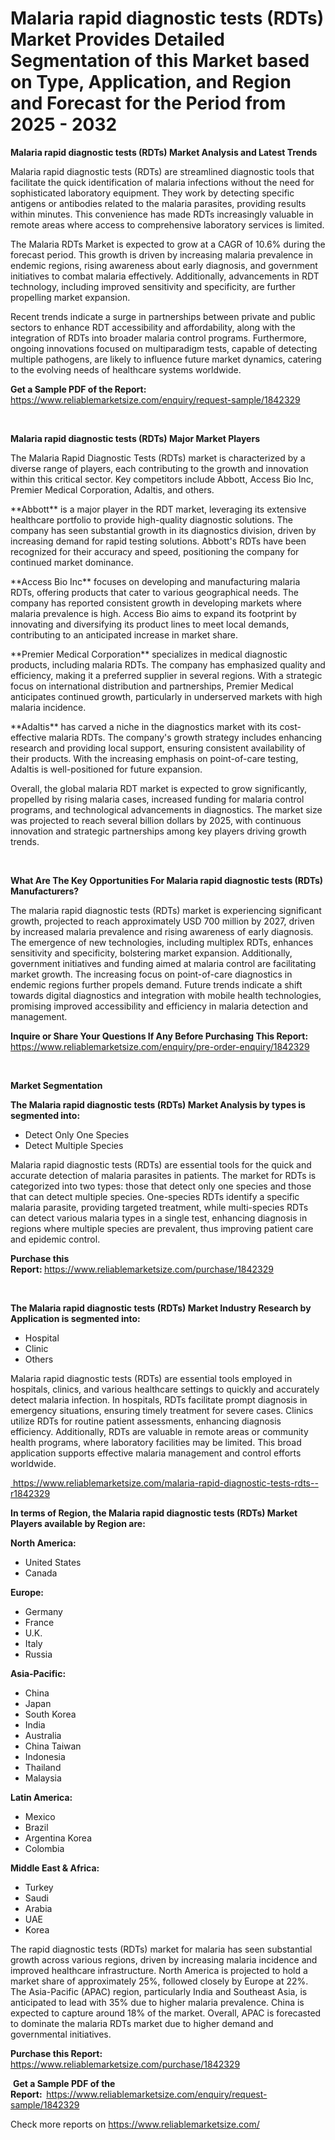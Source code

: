 <p><h1>Malaria rapid diagnostic tests (RDTs) Market Provides Detailed Segmentation of this Market based on Type, Application, and Region and Forecast for the Period from 2025 - 2032</h1></p><p><strong>Malaria rapid diagnostic tests (RDTs) Market Analysis and Latest Trends</strong></p>
<p><p>Malaria rapid diagnostic tests (RDTs) are streamlined diagnostic tools that facilitate the quick identification of malaria infections without the need for sophisticated laboratory equipment. They work by detecting specific antigens or antibodies related to the malaria parasites, providing results within minutes. This convenience has made RDTs increasingly valuable in remote areas where access to comprehensive laboratory services is limited.</p><p>The Malaria RDTs Market is expected to grow at a CAGR of 10.6% during the forecast period. This growth is driven by increasing malaria prevalence in endemic regions, rising awareness about early diagnosis, and government initiatives to combat malaria effectively. Additionally, advancements in RDT technology, including improved sensitivity and specificity, are further propelling market expansion. </p><p>Recent trends indicate a surge in partnerships between private and public sectors to enhance RDT accessibility and affordability, along with the integration of RDTs into broader malaria control programs. Furthermore, ongoing innovations focused on multiparadigm tests, capable of detecting multiple pathogens, are likely to influence future market dynamics, catering to the evolving needs of healthcare systems worldwide.</p></p>
<p><strong>Get a Sample PDF of the Report:&nbsp;</strong> <a href="https://www.reliablemarketsize.com/enquiry/request-sample/1842329?utm_campaign=2936&utm_medium=2&utm_source=Github&utm_content=ia&utm_term=26032025&utm_id=malaria-rapid-diagnostic-tests-rdts">https://www.reliablemarketsize.com/enquiry/request-sample/1842329</a></p>
<p>&nbsp;</p>
<p><strong>Malaria rapid diagnostic tests (RDTs) Major Market Players</strong></p>
<p><p>The Malaria Rapid Diagnostic Tests (RDTs) market is characterized by a diverse range of players, each contributing to the growth and innovation within this critical sector. Key competitors include Abbott, Access Bio Inc, Premier Medical Corporation, Adaltis, and others.</p><p>**Abbott** is a major player in the RDT market, leveraging its extensive healthcare portfolio to provide high-quality diagnostic solutions. The company has seen substantial growth in its diagnostics division, driven by increasing demand for rapid testing solutions. Abbott's RDTs have been recognized for their accuracy and speed, positioning the company for continued market dominance.</p><p>**Access Bio Inc** focuses on developing and manufacturing malaria RDTs, offering products that cater to various geographical needs. The company has reported consistent growth in developing markets where malaria prevalence is high. Access Bio aims to expand its footprint by innovating and diversifying its product lines to meet local demands, contributing to an anticipated increase in market share.</p><p>**Premier Medical Corporation** specializes in medical diagnostic products, including malaria RDTs. The company has emphasized quality and efficiency, making it a preferred supplier in several regions. With a strategic focus on international distribution and partnerships, Premier Medical anticipates continued growth, particularly in underserved markets with high malaria incidence.</p><p>**Adaltis** has carved a niche in the diagnostics market with its cost-effective malaria RDTs. The company's growth strategy includes enhancing research and providing local support, ensuring consistent availability of their products. With the increasing emphasis on point-of-care testing, Adaltis is well-positioned for future expansion.</p><p>Overall, the global malaria RDT market is expected to grow significantly, propelled by rising malaria cases, increased funding for malaria control programs, and technological advancements in diagnostics. The market size was projected to reach several billion dollars by 2025, with continuous innovation and strategic partnerships among key players driving growth trends.</p></p>
<p>&nbsp;</p>
<p><strong>What Are The Key Opportunities For Malaria rapid diagnostic tests (RDTs) Manufacturers?</strong></p>
<p><p>The malaria rapid diagnostic tests (RDTs) market is experiencing significant growth, projected to reach approximately USD 700 million by 2027, driven by increased malaria prevalence and rising awareness of early diagnosis. The emergence of new technologies, including multiplex RDTs, enhances sensitivity and specificity, bolstering market expansion. Additionally, government initiatives and funding aimed at malaria control are facilitating market growth. The increasing focus on point-of-care diagnostics in endemic regions further propels demand. Future trends indicate a shift towards digital diagnostics and integration with mobile health technologies, promising improved accessibility and efficiency in malaria detection and management.</p></p>
<p><strong>Inquire or Share Your Questions If Any Before Purchasing This Report:</strong> <a href="https://www.reliablemarketsize.com/enquiry/pre-order-enquiry/1842329?utm_campaign=2936&utm_medium=2&utm_source=Github&utm_content=ia&utm_term=26032025&utm_id=malaria-rapid-diagnostic-tests-rdts">https://www.reliablemarketsize.com/enquiry/pre-order-enquiry/1842329</a></p>
<p>&nbsp;</p>
<p><strong>Market Segmentation</strong></p>
<p><strong>The Malaria rapid diagnostic tests (RDTs) Market Analysis by types is segmented into:</strong></p>
<p><ul><li>Detect Only One Species</li><li>Detect Multiple Species</li></ul></p>
<p><p>Malaria rapid diagnostic tests (RDTs) are essential tools for the quick and accurate detection of malaria parasites in patients. The market for RDTs is categorized into two types: those that detect only one species and those that can detect multiple species. One-species RDTs identify a specific malaria parasite, providing targeted treatment, while multi-species RDTs can detect various malaria types in a single test, enhancing diagnosis in regions where multiple species are prevalent, thus improving patient care and epidemic control.</p></p>
<p><strong>Purchase this Report:&nbsp;</strong><a href="https://www.reliablemarketsize.com/purchase/1842329?utm_campaign=2936&utm_medium=2&utm_source=Github&utm_content=ia&utm_term=26032025&utm_id=malaria-rapid-diagnostic-tests-rdts">https://www.reliablemarketsize.com/purchase/1842329</a></p>
<p>&nbsp;</p>
<p><strong>The Malaria rapid diagnostic tests (RDTs) Market Industry Research by Application is segmented into:</strong></p>
<p><ul><li>Hospital</li><li>Clinic</li><li>Others</li></ul></p>
<p><p>Malaria rapid diagnostic tests (RDTs) are essential tools employed in hospitals, clinics, and various healthcare settings to quickly and accurately detect malaria infection. In hospitals, RDTs facilitate prompt diagnosis in emergency situations, ensuring timely treatment for severe cases. Clinics utilize RDTs for routine patient assessments, enhancing diagnosis efficiency. Additionally, RDTs are valuable in remote areas or community health programs, where laboratory facilities may be limited. This broad application supports effective malaria management and control efforts worldwide.</p></p>
<p><a href="https://www.reliablemarketsize.com/malaria-rapid-diagnostic-tests-rdts--r1842329?utm_campaign=2936&utm_medium=2&utm_source=Github&utm_content=ia&utm_term=26032025&utm_id=malaria-rapid-diagnostic-tests-rdts">&nbsp;https://www.reliablemarketsize.com/malaria-rapid-diagnostic-tests-rdts--r1842329</a></p>
<p><strong>In terms of Region, the Malaria rapid diagnostic tests (RDTs) Market Players available by Region are:</strong></p>
<p>
    <p> <strong> North America: </strong>
        <ul>
            <li>United States</li>
            <li>Canada</li>
        </ul>
        </p> 
    <p> <strong> Europe: </strong>
        <ul>
            <li>Germany</li>
            <li>France</li>
            <li>U.K.</li>
            <li>Italy</li>
            <li>Russia</li>
        </ul>
        </p> 
    <p> <strong> Asia-Pacific: </strong>
        <ul>
            <li>China</li>
            <li>Japan</li>
            <li>South Korea</li>
            <li>India</li>
            <li>Australia</li>
            <li>China Taiwan</li>
            <li>Indonesia</li>
            <li>Thailand</li>
            <li>Malaysia</li>
        </ul>
        </p> 
    <p> <strong> Latin America: </strong>
        <ul>
            <li>Mexico</li>
            <li>Brazil</li>
            <li>Argentina Korea</li>
            <li>Colombia</li>
        </ul>
        </p> 
    <p> <strong> Middle East & Africa: </strong>
        <ul>
            <li>Turkey</li>
            <li>Saudi</li>
            <li>Arabia</li>
            <li>UAE</li>
            <li>Korea</li>
        </ul>
    </p>
    </p>
<p><p>The rapid diagnostic tests (RDTs) market for malaria has seen substantial growth across various regions, driven by increasing malaria incidence and improved healthcare infrastructure. North America is projected to hold a market share of approximately 25%, followed closely by Europe at 22%. The Asia-Pacific (APAC) region, particularly India and Southeast Asia, is anticipated to lead with 35% due to higher malaria prevalence. China is expected to capture around 18% of the market. Overall, APAC is forecasted to dominate the malaria RDTs market due to higher demand and governmental initiatives.</p></p>
<p><strong>Purchase this Report: </strong><a href="https://www.reliablemarketsize.com/purchase/1842329?utm_campaign=2936&utm_medium=2&utm_source=Github&utm_content=ia&utm_term=26032025&utm_id=malaria-rapid-diagnostic-tests-rdts">https://www.reliablemarketsize.com/purchase/1842329</a></p>
<p>&nbsp;<strong>Get a Sample PDF of the Report:&nbsp;&nbsp;</strong><a href="https://www.reliablemarketsize.com/enquiry/request-sample/1842329?utm_campaign=2936&utm_medium=2&utm_source=Github&utm_content=ia&utm_term=26032025&utm_id=malaria-rapid-diagnostic-tests-rdts">https://www.reliablemarketsize.com/enquiry/request-sample/1842329</a></p>
<p><strong></strong></p>
<p>Check more reports on <a href="https://www.reliablemarketsize.com/?utm_campaign=2936&utm_medium=2&utm_source=Github&utm_content=ia&utm_term=26032025&utm_id=malaria-rapid-diagnostic-tests-rdts">https://www.reliablemarketsize.com/</a></p>